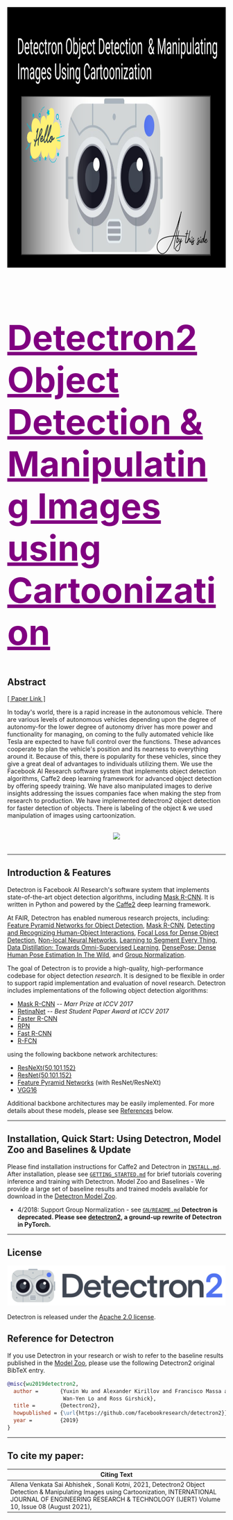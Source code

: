 <img src = 'https://github.com/avs-abhishek123/Detectron2/blob/c0b9dd859690f630610a8b4fa83aaaae03b4cc08/detectron2_cover.png' width = 1020 height = 600 align = "center">

<h1 align ="left" style="color: purple; font-size: 80px;"><b><u>Detectron2 Object Detection & Manipulating Images using Cartoonization</u></b></h1>


## Abstract
<p> <a href = 'https://www.ijert.org/research/detectron2-object-detection-manipulating-images-using-cartoonization-IJERTV10IS080122.pdf'> [ Paper Link ] </a> </p>
<p>
In today's world, there is a rapid increase in the autonomous vehicle. There are various levels of autonomous vehicles depending upon the degree of autonomy-for the lower degree of autonomy driver has more power and functionality for managing, on coming to the fully automated vehicle like Tesla are expected to have full control
over the functions. These advances cooperate to plan the vehicle's position and its nearness to everything around it. Because of this, there is popularity for these vehicles, since they give a great deal of advantages to individuals utilizing them. We use the Facebook AI Research software system that implements object detection algorithms, Caffe2 deep learning framework for advanced object detection by offering speedy training. We have also manipulated images to derive insights addressing the issues companies face when making the step from research to production. We have implemented detectron2 object detection for faster detection of objects. There is labeling of the object & we used manipulation of images using cartoonization.
</p>

<br>
<div align="center">
  <img src="https://github.com/avs-abhishek123/Detectron2/blob/236e72cd3edb57a6a0e41e5ec74f1fdae1730d67/detectron2_segmented_image.png"/>
</div>
<br>

---

## Introduction & Features

Detectron is Facebook AI Research's software system that implements state-of-the-art object detection algorithms, including [Mask R-CNN](https://arxiv.org/abs/1703.06870). It is written in Python and powered by the [Caffe2](https://github.com/caffe2/caffe2) deep learning framework.

At FAIR, Detectron has enabled numerous research projects, including: [Feature Pyramid Networks for Object Detection](https://arxiv.org/abs/1612.03144), [Mask R-CNN](https://arxiv.org/abs/1703.06870), [Detecting and Recognizing Human-Object Interactions](https://arxiv.org/abs/1704.07333), [Focal Loss for Dense Object Detection](https://arxiv.org/abs/1708.02002), [Non-local Neural Networks](https://arxiv.org/abs/1711.07971), [Learning to Segment Every Thing](https://arxiv.org/abs/1711.10370), [Data Distillation: Towards Omni-Supervised Learning](https://arxiv.org/abs/1712.04440), [DensePose: Dense Human Pose Estimation In The Wild](https://arxiv.org/abs/1802.00434), and [Group Normalization](https://arxiv.org/abs/1803.08494).


The goal of Detectron is to provide a high-quality, high-performance codebase for object detection *research*. It is designed to be flexible in order to support rapid implementation and evaluation of novel research. Detectron includes implementations of the following object detection algorithms:

- [Mask R-CNN](https://arxiv.org/abs/1703.06870) -- *Marr Prize at ICCV 2017*
- [RetinaNet](https://arxiv.org/abs/1708.02002) -- *Best Student Paper Award at ICCV 2017*
- [Faster R-CNN](https://arxiv.org/abs/1506.01497)
- [RPN](https://arxiv.org/abs/1506.01497)
- [Fast R-CNN](https://arxiv.org/abs/1504.08083)
- [R-FCN](https://arxiv.org/abs/1605.06409)

using the following backbone network architectures:

- [ResNeXt{50,101,152}](https://arxiv.org/abs/1611.05431)
- [ResNet{50,101,152}](https://arxiv.org/abs/1512.03385)
- [Feature Pyramid Networks](https://arxiv.org/abs/1612.03144) (with ResNet/ResNeXt)
- [VGG16](https://arxiv.org/abs/1409.1556)

Additional backbone architectures may be easily implemented. For more details about these models, please see [References](#references) below.

---

## Installation, Quick Start: Using Detectron, Model Zoo and Baselines & Update

Please find installation instructions for Caffe2 and Detectron in [`INSTALL.md`](INSTALL.md).
After installation, please see [`GETTING_STARTED.md`](GETTING_STARTED.md) for brief tutorials covering inference and training with Detectron.
Model Zoo and Baselines - We provide a large set of baseline results and trained models available for download in the [Detectron Model Zoo](MODEL_ZOO.md).
- 4/2018: Support Group Normalization - see [`GN/README.md`](./projects/GN/README.md)
**Detectron is deprecated. Please see [detectron2](https://github.com/facebookresearch/detectron2), a ground-up rewrite of Detectron in PyTorch.**

---

## License
![](https://github.com/avs-abhishek123/Detectron2/blob/236e72cd3edb57a6a0e41e5ec74f1fdae1730d67/detectron2_logo.png)

Detectron is released under the [Apache 2.0 license](https://github.com/facebookresearch/detectron/blob/master/LICENSE). 

## Reference for Detectron

If you use Detectron in your research or wish to refer to the baseline results published in the [Model Zoo](MODEL_ZOO.md), please use the following Detectron2 original  BibTeX entry.


```BibTeX
@misc{wu2019detectron2,
  author =       {Yuxin Wu and Alexander Kirillov and Francisco Massa and
                  Wan-Yen Lo and Ross Girshick},
  title =        {Detectron2},
  howpublished = {\url{https://github.com/facebookresearch/detectron2}},
  year =         {2019}
}
```

---

## To cite my paper: 
|Citing Text|
|---|
| Allena Venkata Sai Abhishek , Sonali Kotni, 2021, Detectron2 Object Detection & Manipulating Images using Cartoonization, INTERNATIONAL JOURNAL OF ENGINEERING RESEARCH & TECHNOLOGY (IJERT) Volume 10, Issue 08 (August 2021), |
